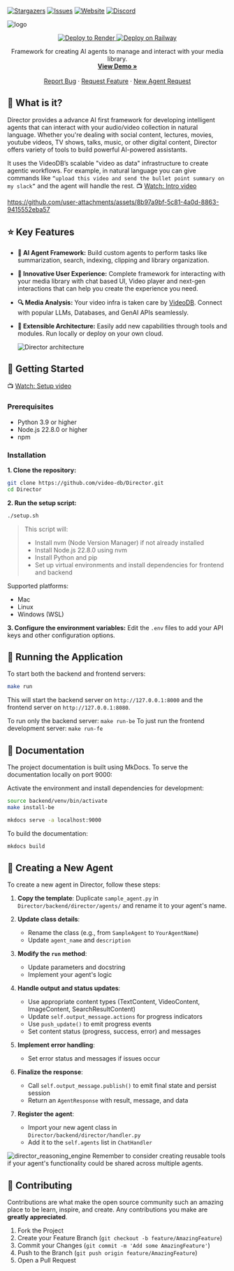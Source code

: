 <!-- PROJECT SHIELDS -->
<!--
*** Reference links are enclosed in brackets [ ] instead of parentheses ( ).
*** https://www.markdownguide.org/basic-syntax/#reference-style-links
-->

[![Stargazers][stars-shield]][stars-url]
[![Issues][issues-shield]][issues-url]
[![Website][website-shield]][website-url]
[![Discord][discord-shield]][discord-url]

<!-- PROJECT LOGO -->
<img src="https://github.com/user-attachments/assets/78f5eead-d390-4b0b-a8bc-0017e6827c98" alt="logo">

<p align="center">
<p align="center">
        <a href="https://render.com/deploy?repo=https://github.com/video-db/Director" target="_blank" rel="nofollow">
                <img src="https://render.com/images/deploy-to-render-button.svg" alt="Deploy to Render">
        </a>
        <a href="https://railway.app/template/QJbo7o" target="_blank" rel="nofollow">
                <img src="https://railway.app/button.svg" alt="Deploy on Railway">
        </a>
        </p>



  <p align="center">
    Framework for creating AI agents to manage and interact with your media library.
    <br />
    <a href="https://codesandbox.io/p/sandbox/nifty-mendeleev-tnxpnt"><strong>View Demo »</strong></a>
    <br />
    <br />
    <a href="https://github.com/video-db/Director/issues/new?assignees=&labels=bug&projects=&template=bug_report.yml">Report Bug</a>
    ·
    <a href="https://github.com/video-db/Director/issues/new?assignees=&labels=enhancement&projects=&template=feature_request.yml">Request Feature</a>
    ·
    <a href="https://github.com/video-db/Director/issues/new?assignees=&labels=enhancement&projects=&template=agent_request.yml">New Agent Request</a>
  </p>
</p>

<!-- ABOUT THE PROJECT -->

##  🧐 What is it?
Director provides a advance AI first framework for developing intelligent agents that can interact with your audio/video collection in natural language. Whether you're dealing with  social content, lectures, movies, youtube videos, TV shows, talks, music, or other digital content, Director offers variety of tools to build powerful AI-powered assistants.

It uses the VideoDB’s scalable "video as data" infrastructure to create agentic workflows. For example, in natural language you can give commands like `“upload this video and send the bullet point summary on my slack”` and the agent will handle the rest.
📺 [Watch: Intro video](https://console.videodb.io/player?url=https://stream.videodb.io/v3/published/manifests/26b4143c-ed97-442a-96ae-19b53eb3bb46.m3u8)





https://github.com/user-attachments/assets/8b97a9bf-5c81-4a0d-8863-9415552eba57







## ⭐️ Key Features
- **🤖 AI Agent Framework:** Build custom agents to perform tasks like summarization, search, indexing, clipping and library organization. 
- **🎨 Innovative User Experience:** Complete framework for interacting with your media library with chat based UI, Video player and next-gen interactions that can help you create the experience you need. 
- **🔍 Media Analysis:** Your video infra is taken care by [VideoDB](https://videodb.io). Connect with popular LLMs, Databases, and GenAI APIs seamlessly.
- **🧩 Extensible Architecture:** Easily add new capabilities through tools and modules. Run locally or deploy on your own cloud.

  ![Director architecture](https://github.com/user-attachments/assets/9afb2783-66db-4899-9308-03cbd12e74d7)
  



## 🏃 Getting Started
📺 [Watch: Setup video](https://console.videodb.io/player?url=https://stream.videodb.io/v3/published/manifests/fe85e051-5dfb-4409-8033-3963d8bde37a.m3u8)

### Prerequisites

- Python 3.9 or higher
- Node.js 22.8.0 or higher
- npm

### Installation

**1. Clone the repository:**

``` bash
git clone https://github.com/video-db/Director.git
cd Director
```

**2. Run the setup script:**

```bash
./setup.sh
```

> This script will:
> - Install nvm (Node Version Manager) if not already installed
> - Install Node.js 22.8.0 using nvm
> - Install Python and pip
> - Set up virtual environments and install dependencies for frontend and backend

Supported platforms: 
- Mac
- Linux
- Windows (WSL)

**3. Configure the environment variables:**
Edit the `.env` files to add your API keys and other configuration options.



## 💬 Running the Application

To start both the backend and frontend servers:

```bash
make run
```

This will start the backend server on `http://127.0.0.1:8000` and the frontend server on `http://127.0.0.1:8080`.

To run only the backend server: `make run-be`
To just run the frontend development server: `make run-fe`

## 📖 Documentation

The project documentation is built using MkDocs. To serve the documentation locally on port 9000:

Activate the environment and install dependencies for development:

```bash
source backend/venv/bin/activate  
make install-be
```

```bash
mkdocs serve -a localhost:9000
```

To build the documentation:

```bash
mkdocs build
```

<!-- CONTRIBUTING -->

## 📘 Creating a New Agent
To create a new agent in Director, follow these steps:

1. **Copy the template**: Duplicate `sample_agent.py` in `Director/backend/director/agents/` and rename it to your agent's name.

2. **Update class details**:
   - Rename the class (e.g., from `SampleAgent` to `YourAgentName`)
   - Update `agent_name` and `description`

3. **Modify the `run` method**:
   - Update parameters and docstring
   - Implement your agent's logic

4. **Handle output and status updates**:
   - Use appropriate content types (TextContent, VideoContent, ImageContent, SearchResultContent)
   - Update `self.output_message.actions` for progress indicators
   - Use `push_update()` to emit progress events
   - Set content status (progress, success, error) and messages

5. **Implement error handling**:
   - Set error status and messages if issues occur

6. **Finalize the response**:
   - Call `self.output_message.publish()` to emit final state and persist session
   - Return an `AgentResponse` with result, message, and data

7. **Register the agent**:
   - Import your new agent class in `Director/backend/director/handler.py`
   - Add it to the `self.agents` list in `ChatHandler`


![director_reasoning_engine](https://github.com/user-attachments/assets/13a92f0d-5b66-4a95-a2d4-0b73aa359ca6)
Remember to consider creating reusable tools if your agent's functionality could be shared across multiple agents.

## 🤝 Contributing

Contributions are what make the open source community such an amazing place to be learn, inspire, and create. Any contributions you make are **greatly appreciated**.

1. Fork the Project
2. Create your Feature Branch (`git checkout -b feature/AmazingFeature`)
3. Commit your Changes (`git commit -m 'Add some AmazingFeature'`)
4. Push to the Branch (`git push origin feature/AmazingFeature`)
5. Open a Pull Request

<!-- MARKDOWN LINKS & IMAGES -->
<!-- https://www.markdownguide.org/basic-syntax/#reference-style-links -->

[discord-shield]: https://img.shields.io/badge/dynamic/json?style=for-the-badge&url=https://discord.com/api/invites/py9P639jGz?with_counts=true&query=$.approximate_member_count&logo=discord&logoColor=blue&color=green&label=discord
[discord-url]: https://discord.com/invite/py9P639jGz
[stars-shield]: https://img.shields.io/github/stars/video-db/Director.svg?style=for-the-badge
[stars-url]: https://github.com/video-db/Director/stargazers
[issues-shield]: https://img.shields.io/github/issues/video-db/Director.svg?style=for-the-badge
[issues-url]: https://github.com/video-db/Director/issues
[website-shield]: https://img.shields.io/website?url=https%3A%2F%2Fvideodb.io%2F&style=for-the-badge&label=videodb.io
[website-url]: https://videodb.io/


